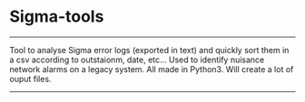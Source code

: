 # Sigma-tools

*****************

Tool to analyse Sigma error logs (exported in text) and quickly sort them in a csv according to outstaionm, date, etc...
Used to identify nuisance network alarms on a legacy system.
All made in Python3.
Will create a lot of ouput files.

****************